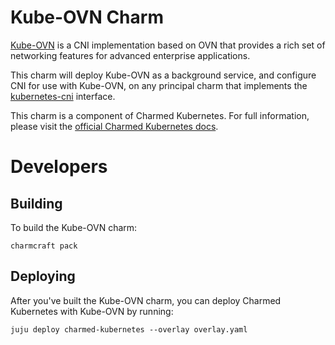 # Kube-OVN Charm

[Kube-OVN][] is a CNI implementation based on OVN that provides a rich
set of networking features for advanced enterprise applications.

This charm will deploy Kube-OVN as a background service, and configure CNI for
use with Kube-OVN, on any principal charm that implements the [kubernetes-cni][]
interface.

This charm is a component of Charmed Kubernetes. For full information,
please visit the [official Charmed Kubernetes docs](https://www.ubuntu.com/kubernetes/docs/charm-kube-ovn).

[kube-ovn]: https://kubeovn.github.io/docs/v1.10.x/en/
[kubernetes-cni]: https://github.com/juju-solutions/interface-kubernetes-cni

# Developers

## Building

To build the Kube-OVN charm:

```
charmcraft pack
```

## Deploying

After you've built the Kube-OVN charm, you can deploy Charmed Kubernetes with
Kube-OVN by running:

```
juju deploy charmed-kubernetes --overlay overlay.yaml
```
